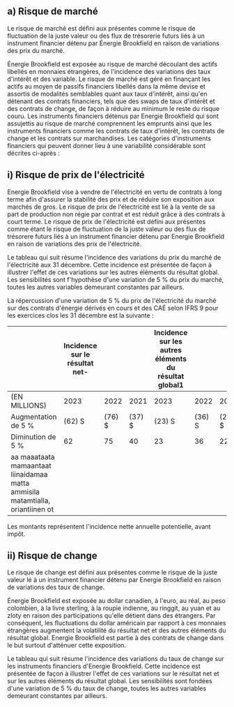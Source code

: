 ## a) Risque de marché

Le risque de marché est défini aux présentes comme le risque de fluctuation de la juste valeur ou des flux de trésorerie futurs liés à un instrument financier détenu par Énergie Brookfield en raison de variations des prix du marché.

Énergie Brookfield est exposée au risque de marché découlant des actifs libellés en monnaies étrangères, de l'incidence des variations des taux d'intérêt et des variable. Le risque de marché est géré en finançant les actifs au moyen de passifs financiers libellés dans la même devise et assortis de modalités semblables quant aux taux d'intérêt, ainsi qu'en détenant des contrats financiers, tels que des swaps de taux d'intérêt et des contrats de change, de façon à réduire au minimum le reste du risque couru. Les instruments financiers détenus par Energie Brookfield qui sont assujettis au risque de marché comprennent les emprunts ainsi que les instruments financiers comme les contrats de taux d'intérêt, les contrats de change et les contrats sur marchandises. Les catégories d'instruments financiers qui peuvent donner lieu à une variabilité considérable sont décrites ci-après :

## i) Risque de prix de l'électricité

Energie Brookfield vise à vendre de l'électricité en vertu de contrats à long terme afin d'assurer la stabilité des prix et de réduire son exposition aux marchés de gros. Le risque de prix de l'électricité est lié à la vente de sa part de production non régie par contrat et est réduit grâce à des contrats à court terme. Le risque de prix de l'électricité est défini aux présentes comme étant le risque de fluctuation de la juste valeur ou des flux de trésorere futurs liés à un instrument financier détenu par Energie Brookfield en raison de variations des prix de l'électricité.

Le tableau qui suit résume l'incidence des variations du prix du marché de l'électricité aux 31 décembre. Cette incidence est présentée de façon à illustrer l'effet de ces variations sur les autres éléments du résultat global. Les sensibilités sont f'hypothèse d'une variation de 5 % du prix du marché, toutes les autres variables demeurant constantes par ailleurs.

La répercussion d'une variation de 5 % du prix de l'électricité du marché sur des contrats d'énergie dérivés en cours et des CAÉ selon IFRS 9 pour les exercices clos les 31 décembre est la suivante :

|                                                                                | Incidence sur le résultat net- |          |          | Incidence sur les autres éléments du<br>résultat global1 |         |         |
|--------------------------------------------------------------------------------|--------------------------------|----------|----------|----------------------------------------------------------|---------|---------|
| (EN MILLIONS)                                                                  | 2023                           | 2022     | 2021     | 2023                                                     | 2022    | 2021    |
| Augmentation de 5 %                                                            | (62)  S                        | (76)  \$ | (37)  \$ | (23)  S                                                  | (36)  S | (21) \$ |
| Diminution de 5 %                                                              | 62                             | 75       | 40       | 23                                                       | 36      | 22      |
| aa maaataata mamaantaat liinaidamaa matta ammisila matamtialla, oriantiinen ot |                                |          |          |                                                          |         |         |

Les montants représentent l'incidence nette annuelle potentielle, avant impôt.

## ii) Risque de change

Le risque de change est défini aux présentes comme le risque de la juste valeur lé à un instrument financier détenu par Energie Brookfield en raison de variations des taux de change.

Énergie Brookfield est exposée au dollar canadien, à l'euro, au réal, au peso colombien, à la livre sterling, à la roupie indienne, au ringgit, au yuan et au zloty en raison des participations qu'elle détient dans des étrangers. Par conséquent, les fluctuations du dollar américain par rapport à ces monnaies étrangères augmentent la volatilité du résultat net et des autres éléments du résultat global. Energie Brookfield est partie à des contrats de change dans le but surtout d'atténuer cette exposition.

Le tableau qui suit résume l'incidence des variations du taux de change sur les instruments financiers d'Energie Brookfield. Cette incidence est présentée de façon à illustrer l'effet de ces variations sur le résultat net et sur les autres éléments du résultat global. Les sensibilités sont fondées d'une variation de 5 % du taux de change, toutes les autres variables demeurant constantes par ailleurs.